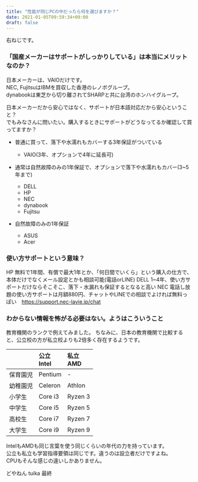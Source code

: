 ```yaml
---
title: "性能が同じPCの中だったら何を選びますか？"
date: 2021-01-05T09:59:34+09:00
draft: false
---
```

右ねじです。

### 「国産メーカーはサポートがしっかりしている」は本当にメリットなのか？

日本メーカーは、VAIOだけです。  
NEC, FujitsuはIBMを買収した香港のレノボグループ。  
dynabookは東芝から切り離されてSHARPと共に台湾のホンハイグループ。  
  
日本メーカーだから安心ではなく、サポートが日本語対応だから安心ということ？  
でもみなさんに問いたい。購入するときにサポートがどうなってるか確認して買ってますか？
<!--　more -->

- 普通に買って、落下や水濡れもカバーする3年保証がついている
  - VAIO(3年、オプションで4年に延長可)

- 通常は自然故障のみの1年保証で、オプションで落下や水濡れもカバー(3~5年まで)
  - DELL
  - HP
  - NEC
  - dynabook
  - Fujitsu

- 自然故障のみの1年保証
  - ASUS
  - Acer

### 使い方サポートという意味？
HP 無料で1年間、有償で最大1年とか、「何日間でいくら」という購入の仕方で、本体だけでなくメール設定とかも相談可能(電話orLINE)
DELL 1~4年、使い方サポートだけならそこそこ、落下・水漏れも保証するとなると高い
NEC 電話し放題の使い方サポートは月額880円、チャットやLINEでの相談でよければ無料っぽい　https://support.nec-lavie.jp/chat


### わからない情報を怖がる必要はない。ようはこういうこと
教育機関のランクで例えてみました。
ちなみに、日本の教育機関で比較すると、公立校の方が私立校よりも2倍多く存在するようです。

||公立<br>Intel|私立<br>AMD|
|:--|:--|:--|
|保育園児|Pentium|-|
|幼稚園児|Celeron|Athlon|
|小学生|Core i3|Ryzen 3|
|中学生|Core i5|Ryzen 5|
|高校生|Core i7|Ryzen 7|
|大学生|Core i9|Ryzen 9|

IntelもAMDも同じ言葉を使う同じくらいの年代の力を持っています。  
公立も私立も学習指導要領は同じです。違うのは設立者だけですよね。  
CPUもそんな感じの違いしかありません。

どやねん
tuika
最終